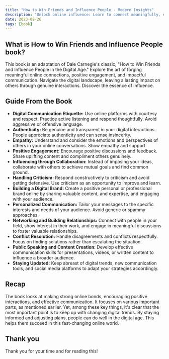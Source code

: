 ```yaml
---
title: "How to Win Friends and Influence People - Modern Insights"
description: "Unlock online influence: Learn to connect meaningfully, engage positively, and adapt to digital trends for success. 🌐💬"
date: 2023-08-26
tags: [book]
---
```


## What is How to Win Friends and Influence People book?

This book is an adaptation of Dale Carnegie's classic, "How to Win Friends and Influence People in the Digital Age." Explore the art of forging meaningful online connections, positive engagement, and impactful communication. Navigate the digital landscape, leaving a lasting impact on others through genuine interactions. Discover the essence of influence.

## Guide From the Book

- **Digital Communication Etiquette:** Use online platforms with courtesy and respect. Practice active listening and respond thoughtfully. Avoid aggressive or offensive language.
- **Authenticity:** Be genuine and transparent in your digital interactions. People appreciate authenticity and can sense insincerity.
- **Empathy:** Understand and consider the emotions and perspectives of others in your online conversations. Show empathy and support.
- **Positive Engagement:** Encourage positive discussions and feedback. Share uplifting content and compliment others genuinely.
- **Influencing through Collaboration:** Instead of imposing your ideas, collaborate with others to achieve mutual goals and find common ground.
- **Handling Criticism:** Respond constructively to criticism and avoid getting defensive. Use criticism as an opportunity to improve and learn.
- **Building a Digital Brand:** Create a positive personal or professional brand online by sharing valuable content, and expertise, and engaging with your audience.
- **Personalized Communication:** Tailor your messages to the specific interests and needs of your audience. Avoid generic or spammy approaches.
- **Networking and Building Relationships:** Connect with people in your field, show interest in their work, and engage in meaningful discussions to foster valuable relationships.
- **Conflict Resolution:** Handle disagreements and conflicts respectfully. Focus on finding solutions rather than escalating the situation.
- **Public Speaking and Content Creation:** Develop effective communication skills for presentations, videos, or written content to influence a broader audience.
- **Staying Updated:** Keep abreast of digital trends, new communication tools, and social media platforms to adapt your strategies accordingly.

## Recap

The book looks at making strong online bonds, encouraging positive interactions, and effective communication. It focuses on various important parts, as mentioned earlier. Yet, among these key things, it's clear that the most important point is to keep up with changing digital trends. By staying informed and adjusting plans, people can do well in the digital age. This helps them succeed in this fast-changing online world.

## Thank you

Thank you for your time and for reading this!
